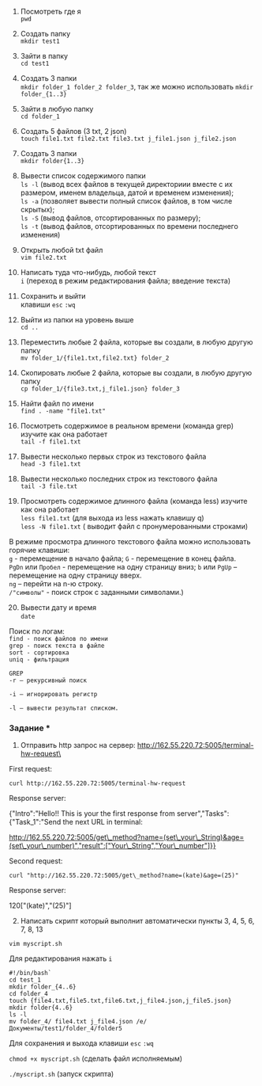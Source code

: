 ﻿1) Посмотреть где я\
 `pwd`

2) Создать папку\
`mkdir test1`

3) Зайти в папку\
`cd test1`

4) Создать 3 папки\
`mkdir folder_1 folder_2 folder_3`, 
так же можно использовать `mkdir folder_{1..3}` 

5) Зайти в любую папку\
`cd folder_1`

6) Создать 5 файлов (3 txt, 2 json)\
`touch file1.txt file2.txt file3.txt j_file1.json j_file2.json`

7) Создать 3 папки\
`mkdir folder{1..3}`

8) Вывести список содержимого папки\
`ls -l` (вывод всех файлов в текущей директориии вместе с их размером, именем владельца, датой и временем изменения);\
`ls -a` (позволяет вывести полный список файлов, в том числе скрытых);\
`ls -S` (вывод файлов, отсортированных по размеру);\
`ls -t` (вывод файлов, отсортированных по времени последнего изменения)

9) Открыть любой txt файл\
`vim file2.txt`

10) Написать туда что-нибудь, любой текст\
`i` (переход в режим редактирования файла; введение текста)

11) Сохранить и выйти\
клавиши `esc` `:wq`

12) Выйти из папки на уровень выше\
`cd ..`

13) Переместить любые 2 файла, которые вы создали, в любую другую папку\
`mv folder_1/{file1.txt,file2.txt} folder_2`

14) Скопировать любые 2 файла, которые вы создали, в любую другую папку\
`cp folder_1/{file3.txt,j_file1.json} folder_3`

15) Найти файл по имени\
`find . -name "file1.txt"`

16) Посмотреть содержимое в реальном времени (команда grep) изучите как она работает\
`tail -f file1.txt`

17) Вывести несколько первых строк из текстового файла\
`head -3 file1.txt`

18) Вывести несколько последних строк из текстового файла\
`tail -3 file.txt`

19) Просмотреть содержимое длинного файла (команда less) изучите как она работает\
`less file1.txt` (для выхода из less нажать клавишу q)\
`less -N file1.txt` ( выводит файл с пронумерованными строками)

В режиме просмотра длинного текстового файла можно использовать горячие клавиши:\
`g` - перемещение в начало файла; `G` - перемещение в конец файла.\
`PgDn` или `Пробел` - перемещение на одну страницу вниз; `b` или `PgUp` – перемещение на одну страницу вверх.\
`ng` – перейти на n-ю строку.\
`/"символы"` - поиск строк с заданными символами.)

20) Вывести дату и время\
`date`

Поиск по логам:\
`find - поиск файлов по имени`    
`grep - поиск текста в файле`   
`sort - сортировка`    
`uniq - фильтрация` 

`GREP`  
`-r — рекурсивный поиск`

`-i — игнорировать регистр`

`-l — вывести результат списком.`

### Задание *

1) Отправить http запрос на сервер: http://162.55.220.72:5005/terminal-hw-request\

First request:

`curl http://162.55.220.72:5005/terminal-hw-request`

Response server:

{"Intro":"Hello!! This is your the first response from server","Tasks":{"Task\_1":"Send the next URL in terminal:

http://162.55.220.72:5005/get\_method?name=(set\_your\_String)&age=(set\_your\_number)","result":["Your\_String","Your\_number"]}}

Second request:

`curl "http://162.55.220.72:5005/get\_method?name=(kate)&age=(25)"`

Response server:

120["(kate)","(25)"]

2) Написать скрипт который выполнит автоматически пункты 3, 4, 5, 6, 7, 8, 13

`vim myscript.sh`

Для редактирования нажать `i`
```
#!/bin/bash`
cd test_1
mkdir folder_{4..6}
cd folder_4
touch {file4.txt,file5.txt,file6.txt,j_file4.json,j_file5.json}
mkdir folder{4..6}
ls -l
mv folder_4/ file4.txt j_file4.json /e/Документы/test1/folder_4/folder5
```
Для сохранения и выхода клавиши `esc` `:wq`

`chmod +x myscript.sh` (сделать файл исполняемым)

`./myscript.sh` (запуск скрипта)

